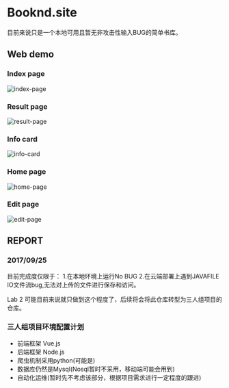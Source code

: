 # Booknd.site

目前来说只是一个本地可用且暂无非攻击性输入BUG的简单书库。

## Web demo

### Index page
![index-page](https://raw.githubusercontent.com/RheaBubbles/Booknd.site/master/WebContent/prototype-demo/index-page.jpg)

### Result page
![result-page](https://raw.githubusercontent.com/RheaBubbles/Booknd.site/master/WebContent/prototype-demo/index-result-page.jpg)

### Info card
![info-card](https://raw.githubusercontent.com/RheaBubbles/Booknd.site/master/WebContent/prototype-demo/index-page-info-card.jpg)

### Home page
![home-page](https://raw.githubusercontent.com/RheaBubbles/Booknd.site/master/WebContent/prototype-demo/home-page.jpg)

### Edit page
![edit-page](https://raw.githubusercontent.com/RheaBubbles/Booknd.site/master/WebContent/prototype-demo/edit-page.jpg)


## REPORT

### 2017/09/25

目前完成度仅限于：
1.在本地环境上运行No BUG
2.在云端部署上遇到JAVAFILE IO文件流bug,无法对上传的文件进行保存和访问。

Lab 2 可能目前来说就只做到这个程度了，后续将会将此仓库转型为三人组项目的仓库。

### 三人组项目环境配置计划

+ 前端框架 Vue.js 
+ 后端框架 Node.js 
+ 爬虫机制采用python(可能是) 
+ 数据库仍然是Mysql(Nosql暂时不采用，移动端可能会用到)
+ 自动化运维(暂时先不考虑该部分，根据项目需求进行一定程度的跟进)
